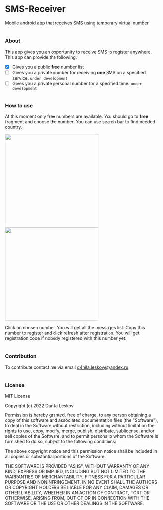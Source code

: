 # SMS-Receiver
Mobile android app that receives SMS using temporary virtual number
# 
### About
This app gives you an opportunity to receive SMS to register anywhere. This app can provide the following:
  - [x] Gives you a public __free__ number list
  - [ ] Gives you a private number for receiving __one__ SMS on a specified service. `under development`
  - [ ] Gives you a private personal number for a specified time. `under development`
#
### How to use
At this moment only free numbers are available. You should go to __free__ fragment and choose the number. You can use search bar to find needed country.

<p>
  <img src="https://imageup.ru/img55/3875780/photo_2022-01-31_14-15-33.jpg" width=300px></img>
  <img src="https://imageup.ru/img84/3875783/photo_2022-01-31_14-15-38.jpg" width=300px></img>
</p>
Click on chosen number. You will get all the messages list. Copy this number to register and click refresh after registration.
You will get registration code if nobody registered with this number yet.

#
### Contribution
To contribute contact me via email d4nila.leskov@yandex.ru
#

### License
MIT License

Copyright (c) 2022 Danila Leskov

Permission is hereby granted, free of charge, to any person obtaining a copy
of this software and associated documentation files (the "Software"), to deal
in the Software without restriction, including without limitation the rights
to use, copy, modify, merge, publish, distribute, sublicense, and/or sell
copies of the Software, and to permit persons to whom the Software is
furnished to do so, subject to the following conditions:

The above copyright notice and this permission notice shall be included in all
copies or substantial portions of the Software.

THE SOFTWARE IS PROVIDED "AS IS", WITHOUT WARRANTY OF ANY KIND, EXPRESS OR
IMPLIED, INCLUDING BUT NOT LIMITED TO THE WARRANTIES OF MERCHANTABILITY,
FITNESS FOR A PARTICULAR PURPOSE AND NONINFRINGEMENT. IN NO EVENT SHALL THE
AUTHORS OR COPYRIGHT HOLDERS BE LIABLE FOR ANY CLAIM, DAMAGES OR OTHER
LIABILITY, WHETHER IN AN ACTION OF CONTRACT, TORT OR OTHERWISE, ARISING FROM,
OUT OF OR IN CONNECTION WITH THE SOFTWARE OR THE USE OR OTHER DEALINGS IN THE
SOFTWARE.
#
